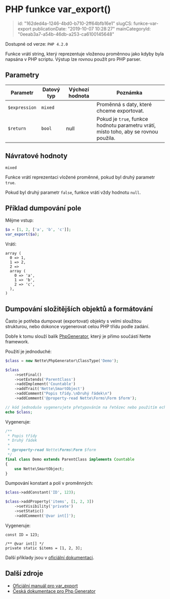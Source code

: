 PHP funkce var_export()
=======================

> id: "162ded4a-1246-4bd0-b710-2ff64bfb16e1"
> slugCS: funkce-var-export
> publicationDate: "2019-10-07 10:28:27"
> mainCategoryId: "0eeab3a7-a54b-46db-a253-ca6100145648"

Dostupné od verze: `PHP 4.2.0`

Funkce vrátí string, který reprezentuje vloženou proměnnou jako kdyby byla napsána v PHP scriptu. Výstup lze rovnou použít pro PHP parser.

Parametry
---------

| Parametr | Datový typ | Výchozí hodnota | Poznámka |
|----------|------------|-----------------|----------|
| `$expression` | `mixed` |  | Proměnná s daty, které chceme exportovat. |
| `$return` | `bool` | null | Pokud je `true`, funkce hodnotu parametru vrátí, místo toho, aby se rovnou použila. |

Návratové hodnoty
-----------------

`mixed`

Funkce vrátí reprezentaci vložené proměnné, pokud byl druhý parametr `true`.

Pokud byl druhý parametr `false`, funkce vrátí vždy hodnotu `null`.

Příklad dumpování pole
----------------------

Mějme vstup:

```php
$a = [1, 2, ['a', 'b', 'c']];
var_export($a);
```

Vrátí:

```
array (
  0 => 1,
  1 => 2,
  2 =>
  array (
    0 => 'a',
    1 => 'b',
    2 => 'c',
  ),
)
```

Dumpování složitějších objektů a formátování
--------------------------------------------

Často je potřeba dumpovat (exportovat) objekty s velmi sloužitou strukturou, nebo dokonce vygenerovat celou PHP třídu podle zadání.

Dobře k tomu slouží balík [PhpGenerator](https://github.com/nette/php-generator), který je přímo součástí Nette framework.

Použití je jednoduché:

```php
$class = new Nette\PhpGenerator\ClassType('Demo');

$class
    ->setFinal()
    ->setExtends('ParentClass')
    ->addImplement('Countable')
    ->addTrait('Nette\SmartObject')
    ->addComment("Popis třídy.\nDruhý řádek\n")
    ->addComment('@property-read Nette\Forms\Form $form');

// kód jednoduše vygenerujete přetypováním na řetězec nebo použitím echo:
echo $class;
```

Vygeneruje:

```php
/**
 * Popis třídy
 * Druhý řádek
 *
 * @property-read Nette\Forms\Form $form
 */
final class Demo extends ParentClass implements Countable
{
    use Nette\SmartObject;
}
```

Dumpování konstant a polí v proměnných:

```php
$class->addConstant('ID', 123);

$class->addProperty('items', [1, 2, 3])
    ->setVisibility('private')
    ->setStatic()
    ->addComment('@var int[]');
```

Vygeneruje:

```
const ID = 123;

/** @var int[] */
private static $items = [1, 2, 3];
```

Další příklady jsou v [oficiální dokumentaci](https://doc.nette.org/cs/3.0/php-generator).

Další zdroje
------------

- [Oficiální manuál pro var_export](https://php.net/manual/en/function.var-export.php)
- [Česká dokumentace pro Php Generator](https://doc.nette.org/cs/3.0/php-generator)

